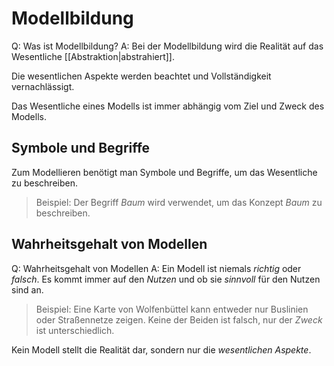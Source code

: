 #  Modellbildung

Q: Was ist Modellbildung?
A: Bei der Modellbildung wird die Realität auf das Wesentliche [[Abstraktion|abstrahiert]].
<!--ID: 1758974568039-->

Die wesentlichen Aspekte werden beachtet und Vollständigkeit vernachlässigt.

Das Wesentliche eines Modells ist immer abhängig vom Ziel und Zweck des Modells.

## Symbole und Begriffe

Zum Modellieren benötigt man Symbole und Begriffe, um das Wesentliche zu beschreiben.

> Beispiel: Der Begriff *Baum* wird verwendet, um das Konzept *Baum* zu beschreiben.

## Wahrheitsgehalt von Modellen

Q: Wahrheitsgehalt von Modellen
A: Ein Modell ist niemals *richtig* oder *falsch*. Es kommt immer auf den *Nutzen* und ob sie *sinnvoll* für den Nutzen sind an.
<!--ID: 1758975110788-->

> Beispiel: Eine Karte von Wolfenbüttel kann entweder nur Buslinien oder Straßennetze zeigen. Keine der Beiden ist falsch, nur der *Zweck* ist unterschiedlich.

Kein Modell stellt die Realität dar, sondern nur die *wesentlichen Aspekte*.